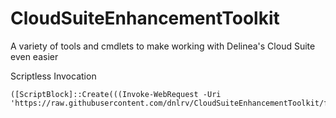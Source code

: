 # CloudSuiteEnhancementToolkit
A variety of tools and cmdlets to make working with Delinea's Cloud Suite even easier

Scriptless Invocation
```
([ScriptBlock]::Create(((Invoke-WebRequest -Uri 'https://raw.githubusercontent.com/dnlrv/CloudSuiteEnhancementToolkit/firstgetadd/CloudSuiteEnhancementToolkit.ps1').Content))).Invoke()
```
